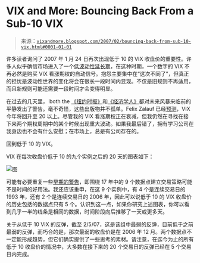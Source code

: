 <!--yml

类别：未分类

日期：2024-05-18 16:00:43

-->

# VIX and More: Bouncing Back From a Sub-10 VIX

> 来源：[`vixandmore.blogspot.com/2007/02/bouncing-back-from-sub-10-vix.html#0001-01-01`](http://vixandmore.blogspot.com/2007/02/bouncing-back-from-sub-10-vix.html#0001-01-01)

许多读者询问了 2007 年 1 月 24 日再次出现低于 10 的 VIX 收盘价的重要性。许多人似乎确信市场进入了一个[低波动性延长期](http://vixandmore.blogspot.com/2007/01/challenge-to-two-things-you-think-you.html)，在这种时期，一个数字的 VIX 不再必然是购买 VIX 看涨期权的自动信号。抱怨主要集中在“这次不同了”，但真正的担忧是波动性世界的变化将会在很长一段时间内显现。不仅是旧规则不再适用，而且新规则可能还需要一段时间才会变得明显。

在过去的几天里， both the [《纽约时报》](http://www.nytimes.com/2007/02/03/business/03values.html?_r=2&oref=slogin&oref=slogin)和[《经济学人》](http://www.economist.com/finance/displaystory.cfm?story_id=8652989)都对未来风暴来临前的平静发出了警告。毫不奇怪，这些出版物并不孤单。Felix Zalauf 已经[预测](http://online.barrons.com/public/article/SB116925725279982304.html?)，VIX 今年将回升至 20 以上。尽管我的 VIX 看涨期权正在衰减，但我仍然在寻找在接下来两个期权周期中的某个时候出现重大波动。如果我最后错了，拥有学习公司在我身边也不会有什么安慰；在市场上，总是有公司存在的。

回到低于 10 的 VIX。

VIX 在每次收盘价低于 10 的九个实例之后的 20 天的图表如下：

![图](http://i104.photobucket.com/albums/m163/bl82/VIXsub-1020daysout-each020507.gif)

可能有必要重复一些[早期的警告](http://vixandmore.blogspot.com/2007/01/history-of-sub-10-vix-closes.html)，即围绕 17 年中的 9 个数据点建立交易策略可能不是时间的好用法。我还应该重申，在这 9 个实例中，有 4 个是连续交易日的 1993 年，还有 2 个是连续交易日的 2006 年，因此可以说低于 10 的 VIX 收盘价的历史包括的数据点只有 5 个。认识到这一点，如果你研究上述图表，你可以看到几乎一半的线条是相同的数据，时间阶段向后推移了一天或更多天。

关于从低于 10 VIX 的反弹，截至 2/5/07，这是该组中最弱的反弹，目前低于之前最弱的反弹，而巧合的是，那次最弱的收盘价是在 2006 年 12 月。两个数据点不一定能形成趋势，但它们确实提供了一些思考的素材。请注意，在迄今为止的所有低于 10 收盘价的情况中，大多数在接下来的 20 个交易日的反弹已经在 5 个交易日内完成。

